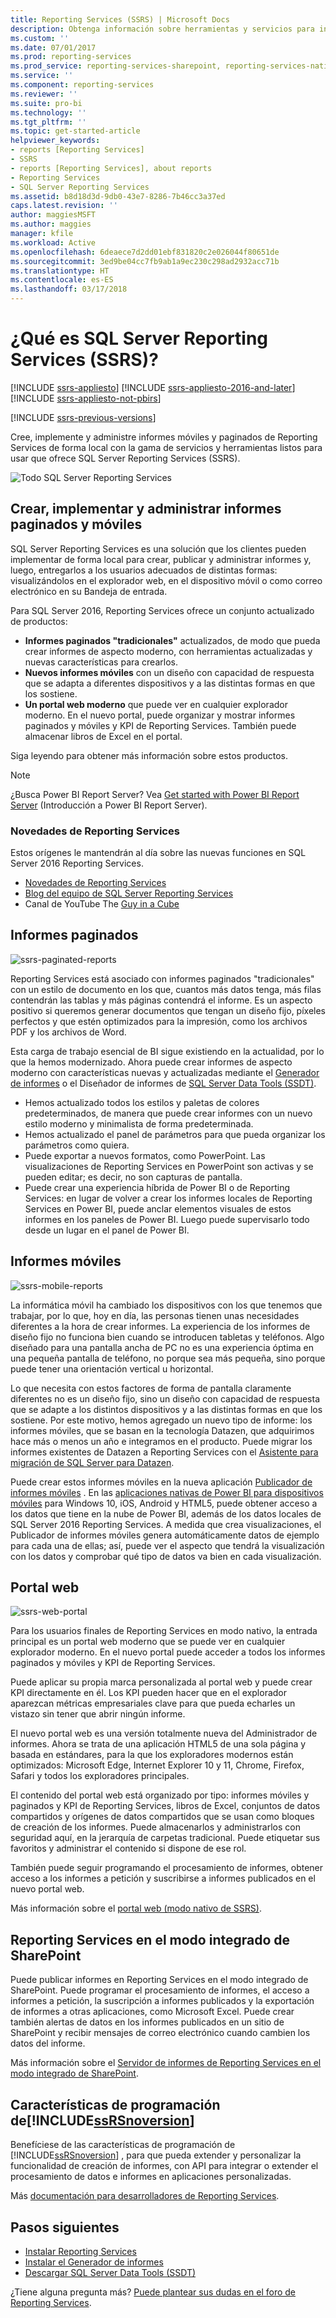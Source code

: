```yaml
---
title: Reporting Services (SSRS) | Microsoft Docs
description: Obtenga información sobre herramientas y servicios para informes de Reporting Services móviles y paginados e informes de Power BI en local.
ms.custom: ''
ms.date: 07/01/2017
ms.prod: reporting-services
ms.prod_service: reporting-services-sharepoint, reporting-services-native
ms.service: ''
ms.component: reporting-services
ms.reviewer: ''
ms.suite: pro-bi
ms.technology: ''
ms.tgt_pltfrm: ''
ms.topic: get-started-article
helpviewer_keywords:
- reports [Reporting Services]
- SSRS
- reports [Reporting Services], about reports
- Reporting Services
- SQL Server Reporting Services
ms.assetid: b8d18d3d-9db0-43e7-8286-7b46cc3a37ed
caps.latest.revision: ''
author: maggiesMSFT
ms.author: maggies
manager: kfile
ms.workload: Active
ms.openlocfilehash: 6deaece7d2dd01ebf831820c2e026044f80651de
ms.sourcegitcommit: 3ed9be04cc7fb9ab1a9ec230c298ad2932acc71b
ms.translationtype: HT
ms.contentlocale: es-ES
ms.lasthandoff: 03/17/2018
---
```

# <a name="what-is-sql-server-reporting-services-ssrs"></a>¿Qué es SQL Server Reporting Services (SSRS)?

[!INCLUDE [ssrs-appliesto](../includes/ssrs-appliesto.md)] [!INCLUDE [ssrs-appliesto-2016-and-later](../includes/ssrs-appliesto-2016-and-later.md)] [!INCLUDE [ssrs-appliesto-not-pbirs](../includes/ssrs-appliesto-not-pbirs.md)]

[!INCLUDE [ssrs-previous-versions](../includes/ssrs-previous-versions.md)]

Cree, implemente y administre informes móviles y paginados de Reporting Services de forma local con la gama de servicios y herramientas listos para usar que ofrece SQL Server Reporting Services (SSRS).

![Todo SQL Server Reporting Services](../reporting-services/media/ss-reporting-services-all-together.png "Todo SQL Server Reporting Services")

## <a name="create-deploy-and-manage-mobile-and-paginated-reports"></a>Crear, implementar y administrar informes paginados y móviles

SQL Server Reporting Services es una solución que los clientes pueden implementar de forma local para crear, publicar y administrar informes y, luego, entregarlos a los usuarios adecuados de distintas formas: visualizándolos en el explorador web, en el dispositivo móvil o como correo electrónico en su Bandeja de entrada.

Para SQL Server 2016, Reporting Services ofrece un conjunto actualizado de productos:

* **Informes paginados "tradicionales"** actualizados, de modo que pueda crear informes de aspecto moderno, con herramientas actualizadas y nuevas características para crearlos.
* **Nuevos informes móviles** con un diseño con capacidad de respuesta que se adapta a diferentes dispositivos y a las distintas formas en que los sostiene.
* **Un portal web moderno** que puede ver en cualquier explorador moderno. En el nuevo portal, puede organizar y mostrar informes paginados y móviles y KPI de Reporting Services. También puede almacenar libros de Excel en el portal.

Siga leyendo para obtener más información sobre estos productos.

> [!NOTE]
> ¿Busca Power BI Report Server? Vea [Get started with Power BI Report Server](https://powerbi.microsoft.com/documentation/reportserver-get-started/) (Introducción a Power BI Report Server).

### <a name="whats-new-in-reporting-services"></a>Novedades de Reporting Services

Estos orígenes le mantendrán al día sobre las nuevas funciones en SQL Server 2016 Reporting Services.

* [Novedades de Reporting Services](../reporting-services/what-s-new-in-sql-server-reporting-services-ssrs.md)
* [Blog del equipo de SQL Server Reporting Services](https://blogs.msdn.microsoft.com/sqlrsteamblog/)
* Canal de YouTube The [Guy in a Cube](https://www.youtube.com/channel/UCFp1vaKzpfvoGai0vE5VJ0w)

## <a name="paginated-reports"></a>Informes paginados

![ssrs-paginated-reports](../reporting-services/media/ssrs-paginated-reports.png)

Reporting Services está asociado con informes paginados "tradicionales" con un estilo de documento en los que, cuantos más datos tenga, más filas contendrán las tablas y más páginas contendrá el informe. Es un aspecto positivo si queremos generar documentos que tengan un diseño fijo, píxeles perfectos y que estén optimizados para la impresión, como los archivos PDF y los archivos de Word.

Esta carga de trabajo esencial de BI sigue existiendo en la actualidad, por lo que la hemos modernizado. Ahora puede crear informes de aspecto moderno con características nuevas y actualizadas mediante el [Generador de informes](../reporting-services/report-builder/report-builder-in-sql-server-2016.md) o el Diseñador de informes de [SQL Server Data Tools (SSDT)](../reporting-services/tools/reporting-services-in-sql-server-data-tools-ssdt.md).

* Hemos actualizado todos los estilos y paletas de colores predeterminados, de manera que puede crear informes con un nuevo estilo moderno y minimalista de forma predeterminada.
* Hemos actualizado el panel de parámetros para que pueda organizar los parámetros como quiera.
* Puede exportar a nuevos formatos, como PowerPoint. Las visualizaciones de Reporting Services en PowerPoint son activas y se pueden editar; es decir, no son capturas de pantalla.
* Puede crear una experiencia híbrida de Power BI o de Reporting Services: en lugar de volver a crear los informes locales de Reporting Services en Power BI, puede anclar elementos visuales de estos informes en los paneles de Power BI. Luego puede supervisarlo todo desde un lugar en el panel de Power BI.

## <a name="mobile-reports"></a>Informes móviles

![ssrs-mobile-reports](../reporting-services/media/ssrs-mobile-reports.png)

La informática móvil ha cambiado los dispositivos con los que tenemos que trabajar, por lo que, hoy en día, las personas tienen unas necesidades diferentes a la hora de crear informes. La experiencia de los informes de diseño fijo no funciona bien cuando se introducen tabletas y teléfonos. Algo diseñado para una pantalla ancha de PC no es una experiencia óptima en una pequeña pantalla de teléfono, no porque sea más pequeña, sino porque puede tener una orientación vertical u horizontal.

Lo que necesita con estos factores de forma de pantalla claramente diferentes no es un diseño fijo, sino un diseño con capacidad de respuesta que se adapte a los distintos dispositivos y a las distintas formas en que los sostiene. Por este motivo, hemos agregado un nuevo tipo de informe: los informes móviles, que se basan en la tecnología Datazen, que adquirimos hace más o menos un año e integramos en el producto. Puede migrar los informes existentes de Datazen a Reporting Services con el [Asistente para migración de SQL Server para Datazen](https://www.microsoft.com/download/details.aspx?id=53128). 

Puede crear estos informes móviles en la nueva aplicación [Publicador de informes móviles](../reporting-services/mobile-reports/create-mobile-reports-with-sql-server-mobile-report-publisher.md) . En las [aplicaciones nativas de Power BI para dispositivos móviles](https://powerbi.microsoft.com/documentation/powerbi-power-bi-apps-for-mobile-devices/) para Windows 10, iOS, Android y HTML5, puede obtener acceso a los datos que tiene en la nube de Power BI, además de los datos locales de SQL Server 2016 Reporting Services. A medida que crea visualizaciones, el Publicador de informes móviles genera automáticamente datos de ejemplo para cada una de ellas; así, puede ver el aspecto que tendrá la visualización con los datos y comprobar qué tipo de datos va bien en cada visualización.

## <a name="web-portal"></a>Portal web

![ssrs-web-portal](../reporting-services/media/ssrs-web-portal.png)

Para los usuarios finales de Reporting Services en modo nativo, la entrada principal es un portal web moderno que se puede ver en cualquier explorador moderno. En el nuevo portal puede acceder a todos los informes paginados y móviles y KPI de Reporting Services.

Puede aplicar su propia marca personalizada al portal web y puede crear KPI directamente en él. Los KPI pueden hacer que en el explorador aparezcan métricas empresariales clave para que pueda echarles un vistazo sin tener que abrir ningún informe. 

El nuevo portal web es una versión totalmente nueva del Administrador de informes. Ahora se trata de una aplicación HTML5 de una sola página y basada en estándares, para la que los exploradores modernos están optimizados: Microsoft Edge, Internet Explorer 10 y 11, Chrome, Firefox, Safari y todos los exploradores principales.

El contenido del portal web está organizado por tipo: informes móviles y paginados y KPI de Reporting Services, libros de Excel, conjuntos de datos compartidos y orígenes de datos compartidos que se usan como bloques de creación de los informes. Puede almacenarlos y administrarlos con seguridad aquí, en la jerarquía de carpetas tradicional. Puede etiquetar sus favoritos y administrar el contenido si dispone de ese rol.

También puede seguir programando el procesamiento de informes, obtener acceso a los informes a petición y suscribirse a informes publicados en el nuevo portal web.

Más información sobre el [portal web (modo nativo de SSRS)](../reporting-services/web-portal-ssrs-native-mode.md).

## <a name="reporting-services-in-sharepoint-integrated-mode"></a>Reporting Services en el modo integrado de SharePoint

Puede publicar informes en Reporting Services en el modo integrado de SharePoint. Puede programar el procesamiento de informes, el acceso a informes a petición, la suscripción a informes publicados y la exportación de informes a otras aplicaciones, como Microsoft Excel. Puede crear también alertas de datos en los informes publicados en un sitio de SharePoint y recibir mensajes de correo electrónico cuando cambien los datos del informe.  

Más información sobre el [Servidor de informes de Reporting Services en el modo integrado de SharePoint](../reporting-services/report-server-sharepoint/reporting-services-report-server-sharepoint-mode.md).

## <a name="includessrsnoversionincludesssrsnoversion-mdmd-programming-features"></a>Características de programación de[!INCLUDE[ssRSnoversion](../includes/ssrsnoversion-md.md)] 

Benefíciese de las características de programación de [!INCLUDE[ssRSnoversion](../includes/ssrsnoversion-md.md)] , para que pueda extender y personalizar la funcionalidad de creación de informes, con API para integrar o extender el procesamiento de datos e informes en aplicaciones personalizadas.

Más [documentación para desarrolladores de Reporting Services](../reporting-services/reporting-services-developer-documentation.md). 

## <a name="next-steps"></a>Pasos siguientes

* [Instalar Reporting Services](../reporting-services/install-windows/install-reporting-services.md)  
* [Instalar el Generador de informes](../reporting-services/install-windows/install-report-builder.md)   
* [Descargar SQL Server Data Tools (SSDT)](http://go.microsoft.com/fwlink/?LinkID=616714)  

¿Tiene alguna pregunta más? [Puede plantear sus dudas en el foro de Reporting Services](http://go.microsoft.com/fwlink/?LinkId=620231).
